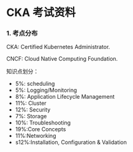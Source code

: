 # CKA 考试资料



### 1. 考点分布
CKA: Certified Kubernetes Administrator.

CNCF: Cloud Native Computing Foundation.

知识点划分：

- 5%: scheduling
- 5%: Logging/Monitoring
- 8%: Application Lifecycle Management
- 11%: Cluster
- 12%: Security
- 7%: Storage
- 10%: Troubleshooting
- 19%:Core Concepts
- 11%:Networking
- s12%:Installation, Configuration & Validation




